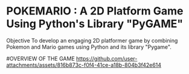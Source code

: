# POKEMARIO : A 2D Platform Game Using Python's Library "PyGAME"

Objective
To develop an engaging 2D platformer game by combining Pokemon and Mario games using Python and its library "Pygame".

#OVERVIEW OF THE GAME
https://github.com/user-attachments/assets/816b873c-f0f4-41ce-a18b-804b3f42e614
